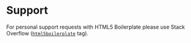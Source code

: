 # Support

For personal support requests with HTML5 Boilerplate please use Stack Overflow
([`html5boilerplate`](https://stackoverflow.com/questions/tagged/html5boilerplate) tag).

